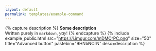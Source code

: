 ```yaml
---
layout: default
permalink: templates/example-command
---
```

{% capture description %} 
**Some description**   
Written purely in `markdown`, *yay*!
{% endcapture %} 
{% include example_public.html src="https://i.imgur.com/mDMCrPC.png" size="50" title="Advanced button" pastebin="9HNbNCrN" desc=description %} 